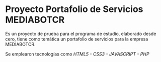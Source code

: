 # Proyecto Portafolio de Servicios MEDIABOTCR

Es un proyecto de prueba para el programa de estudio, elaborado desde cero, tiene como temática un portafolio de servicios para la empresa MEDIABOTCR.

Se emplearon tecnologías como *_HTML5_ - _CSS3_ - _JAVASCRIPT_ - _PHP_*